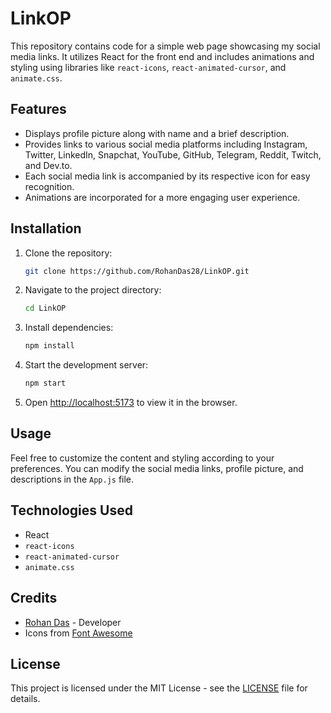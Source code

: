 # LinkOP

This repository contains code for a simple web page showcasing my social media links. It utilizes React for the front end and includes animations and styling using libraries like `react-icons`, `react-animated-cursor`, and `animate.css`.


## Features

- Displays profile picture along with name and a brief description.
- Provides links to various social media platforms including Instagram, Twitter, LinkedIn, Snapchat, YouTube, GitHub, Telegram, Reddit, Twitch, and Dev.to.
- Each social media link is accompanied by its respective icon for easy recognition.
- Animations are incorporated for a more engaging user experience.

## Installation

1. Clone the repository:

   ```bash
   git clone https://github.com/RohanDas28/LinkOP.git
   ```

2. Navigate to the project directory:

   ```bash
   cd LinkOP
   ```

3. Install dependencies:

   ```bash
   npm install
   ```

4. Start the development server:

   ```bash
   npm start
   ```

5. Open [http://localhost:5173](http://localhost:5173) to view it in the browser.

## Usage

Feel free to customize the content and styling according to your preferences. You can modify the social media links, profile picture, and descriptions in the `App.js` file.

## Technologies Used

- React
- `react-icons`
- `react-animated-cursor`
- `animate.css`

## Credits

- [Rohan Das](https://github.com/RohanDas28) - Developer
- Icons from [Font Awesome](https://fontawesome.com/)

## License

This project is licensed under the MIT License - see the [LICENSE](LICENSE) file for details.
